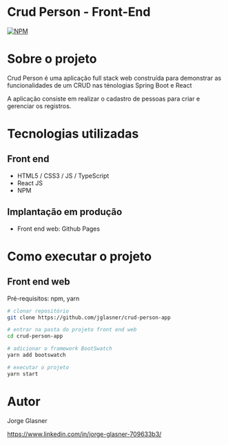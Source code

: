 # Crud Person - Front-End
[![NPM](https://img.shields.io/npm/l/react)](https://github.com/jglasner/crud-person-app/blob/master/LICENSE) 

# Sobre o projeto

Crud Person é uma aplicação full stack web construída para demonstrar as funcionalidades de um CRUD nas ténologias Spring Boot e React

A aplicação consiste em realizar o cadastro de pessoas para criar e gerenciar os registros.

# Tecnologias utilizadas
## Front end
- HTML5 / CSS3 / JS / TypeScript
- React JS
- NPM
## Implantação em produção
- Front end web: Github Pages

# Como executar o projeto

## Front end web
Pré-requisitos: npm, yarn

```bash
# clonar repositório
git clone https://github.com/jglasner/crud-person-app

# entrar na pasta do projeto front end web
cd crud-person-app

# adicionar o framework BootSwatch 
yarn add bootswatch

# executar o projeto
yarn start

```

# Autor

Jorge Glasner

https://www.linkedin.com/in/jorge-glasner-709633b3/
